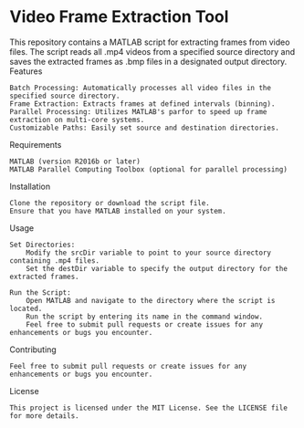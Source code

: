 # Video Frame Extraction Tool

This repository contains a MATLAB script for extracting frames from video files. The script reads all .mp4 videos from a specified source directory and saves the extracted frames as .bmp files in a designated output directory.
Features

    Batch Processing: Automatically processes all video files in the specified source directory.
    Frame Extraction: Extracts frames at defined intervals (binning).
    Parallel Processing: Utilizes MATLAB's parfor to speed up frame extraction on multi-core systems.
    Customizable Paths: Easily set source and destination directories.

Requirements

    MATLAB (version R2016b or later)
    MATLAB Parallel Computing Toolbox (optional for parallel processing)

Installation

    Clone the repository or download the script file.
    Ensure that you have MATLAB installed on your system.

Usage

    Set Directories:
        Modify the srcDir variable to point to your source directory containing .mp4 files.
        Set the destDir variable to specify the output directory for the extracted frames.

    Run the Script:
        Open MATLAB and navigate to the directory where the script is located.
        Run the script by entering its name in the command window.
        Feel free to submit pull requests or create issues for any enhancements or bugs you encounter.

Contributing

    Feel free to submit pull requests or create issues for any enhancements or bugs you encounter.

License

    This project is licensed under the MIT License. See the LICENSE file for more details.
